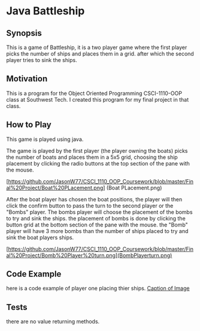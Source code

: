 # **Java Battleship**

## Synopsis
This is a game of Battleship, it is a two player game where the first player picks the number of ships
and places them in a grid. after which the second player tries to sink the ships.

## Motivation
This is a program for the Object Oriented Programming CSCI-1110-OOP class at Southwest Tech. I created this program for my final project in that class.

## How to Play
This game is played using java.

The game is played by the first player (the player owning the boats) picks the number of boats
and places them in a 5x5 grid, choosing the ship placement by clicking the radio buttons at the top section of the pane with the mouse.

[https://github.com/JasonW77/CSCI_1110_OOP_Coursework/blob/master/Final%20Project/Boat%20PLacement.png] (Boat PLacement.png)

After the boat player has chosen the boat positions, the player will then click the confirm button to pass the turn to the second player or the "Bombs" player.
The bombs player will choose the placement of the bombs to try and sink the ships. the placement of bombs is done by clicking the button grid at the bottom section of the pane with the mouse.
the "Bomb" player will have 3 more bombs than the number of ships placed to try and sink the boat players ships.

[https://github.com/JasonW77/CSCI_1110_OOP_Coursework/blob/master/Final%20Project/Bomb%20Player%20turn.png](BombPlayerturn.png)


## Code Example
here is a code example of player one placing thier ships.
[Caption of Image](Battleshipscreenshot.png)

## Tests
there are no value returning methods.
